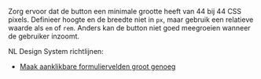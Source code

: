 <!-- @license CC0-1.0 -->

Zorg ervoor dat de button een minimale grootte heeft van 44 bij 44 CSS pixels. Definieer hoogte en de breedte niet in `px`, maar gebruik een relatieve waarde als `em` of `rem`. Anders kan de button niet goed meegroeien wanneer de gebruiker inzoomt.

NL Design System richtlijnen:

- [Maak aanklikbare formuliervelden groot genoeg](/richtlijnen/formulieren/visueel-ontwerp/invoerveld-goed-aanklikbaar/)
